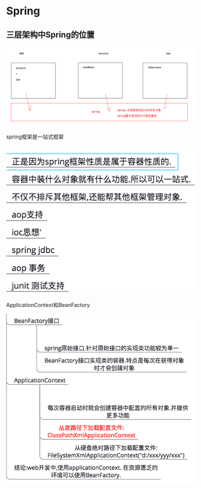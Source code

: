# Spring

## 三层架构中Spring的位置

![](../../.gitbook/assets/image%20%2814%29.png)

spring框架是一站式框架

![](../../.gitbook/assets/image%20%2846%29.png)

ApplicationContext和BeanFactory

![](../../.gitbook/assets/image%20%2857%29.png)

